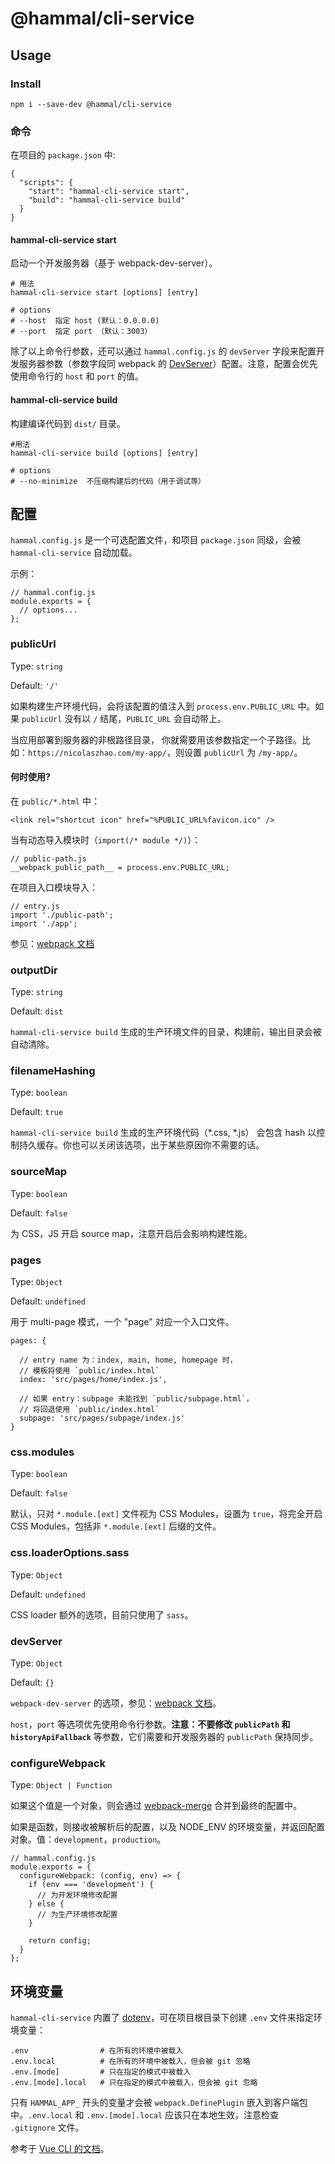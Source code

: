 # @hammal/cli-service

## Usage

### Install

```
npm i --save-dev @hammal/cli-service
```

### 命令

在项目的 `package.json` 中:

```
{
  "scripts": {
    "start": "hammal-cli-service start",
    "build": "hammal-cli-service build"
  }
}
```

#### hammal-cli-service start

启动一个开发服务器（基于 webpack-dev-server）。

```
# 用法
hammal-cli-service start [options] [entry]

# options
# --host  指定 host (默认：0.0.0.0)
# --port  指定 port （默认：3003）
```

除了以上命令行参数，还可以通过 `hammal.config.js` 的 `devServer` 字段来配置开发服务器参数（参数字段同 webpack 的 [DevServer](https://webpack.js.org/configuration/dev-server/)）配置。注意，配置会优先使用命令行的 `host` 和 `port` 的值。

#### hammal-cli-service build

构建编译代码到 `dist/` 目录。

```
#用法
hammal-cli-service build [options] [entry]

# options
# --no-minimize  不压缩构建后的代码（用于调试等）
```

## 配置

`hammal.config.js` 是一个可选配置文件，和项目 `package.json` 同级，会被 `hammal-cli-service` 自动加载。

示例：

```
// hammal.config.js
module.exports = {
  // options...
};
```

### publicUrl

Type: `string`

Default: `'/'`

如果构建生产环境代码，会将该配置的值注入到 `process.env.PUBLIC_URL` 中。如果 `publicUrl` 没有以 `/` 结尾，`PUBLIC_URL` 会自动带上。

当应用部署到服务器的非根路径目录， 你就需要用该参数指定一个子路径。比如：`https://nicolaszhao.com/my-app/`，则设置 `publicUrl` 为 `/my-app/`。

#### 何时使用?

在 `public/*.html` 中：

```
<link rel="shortcut icon" href="%PUBLIC_URL%favicon.ico" />
```

当有动态导入模块时（`import(/* module */)`）：

```
// public-path.js
__webpack_public_path__ = process.env.PUBLIC_URL;
```

在项目入口模块导入：

```
// entry.js
import './public-path';
import './app';
```

参见：[webpack 文档](https://webpack.js.org/guides/public-path/#on-the-fly)

### outputDir

Type: `string`

Default: `dist`

`hammal-cli-service build` 生成的生产环境文件的目录，构建前，输出目录会被自动清除。

### filenameHashing

Type: `boolean`

Default: `true`

`hammal-cli-service build` 生成的生产环境代码（*.css, *.js） 会包含 hash 以控制持久缓存。你也可以关闭该选项，出于某些原因你不需要的话。

### sourceMap

Type: `boolean`

Default: `false`

为 CSS，JS 开启 source map，注意开启后会影响构建性能。

### pages

Type: `Object`

Default: `undefined`

用于 multi-page 模式，一个 "page" 对应一个入口文件。

```
pages: {

  // entry name 为：index, main, home, homepage 时，
  // 模板将使用 `public/index.html`
  index: 'src/pages/home/index.js',
  
  // 如果 entry：subpage 未能找到 `public/subpage.html`，
  // 将回退使用 `public/index.html`
  subpage: 'src/pages/subpage/index.js'
}
```

### css.modules

Type: `boolean`

Default: `false`

默认，只对 `*.module.[ext]` 文件视为 CSS Modules，设置为 `true`，将完全开启 CSS Modules，包括非 `*.module.[ext]` 后缀的文件。

### css.loaderOptions.sass

Type: `Object`

Default: `undefined`

CSS loader 额外的选项，目前只使用了 `sass`。

### devServer

Type: `Object`

Default: `{}`

`webpack-dev-server` 的选项，参见：[webpack 文档](https://webpack.js.org/configuration/dev-server/)。

`host`，`port` 等选项优先使用命令行参数。**注意：不要修改 `publicPath` 和 `historyApiFallback`** 等参数，它们需要和开发服务器的 `publicPath` 保持同步。

### configureWebpack

Type: `Object | Function`

如果这个值是一个对象，则会通过 [webpack-merge](https://github.com/survivejs/webpack-merge) 合并到最终的配置中。

如果是函数，则接收被解析后的配置，以及 NODE_ENV 的环境变量，并返回配置对象。值：`development`，`production`。

```
// hammal.config.js
module.exports = {
  configureWebpack: (config, env) => {
    if (env === 'development') {
      // 为开发环境修改配置
    } else {
      // 为生产环境修改配置
    }
    
    return config;
  }
};
```

## 环境变量

`hammal-cli-service` 内置了 [dotenv](https://github.com/motdotla/dotenv#readme)，可在项目根目录下创建 `.env` 文件来指定环境变量：

```
.env                # 在所有的环境中被载入
.env.local          # 在所有的环境中被载入，但会被 git 忽略
.env.[mode]         # 只在指定的模式中被载入
.env.[mode].local   # 只在指定的模式中被载入，但会被 git 忽略
```

只有 `HAMMAL_APP_` 开头的变量才会被 `webpack.DefinePlugin` 嵌入到客户端包中。`.env.local` 和 `.env.[mode].local` 应该只在本地生效，注意检查 `.gitignore` 文件。 

参考于 [Vue CLI 的文档]([https://cli.vuejs.org/zh/guide/mode-and-env.html#%E6%A8%A1%E5%BC%8F](https://cli.vuejs.org/zh/guide/mode-and-env.html))。

